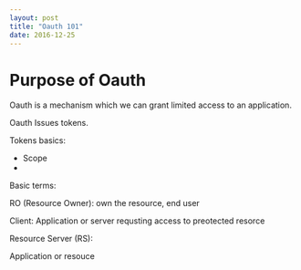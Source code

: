 ```yaml
---
layout: post
title: "Oauth 101"
date: 2016-12-25
---
```


# Purpose of Oauth

Oauth is a mechanism which we can grant limited access to an application.

Oauth Issues tokens. 

Tokens basics:

- Scope
-


Basic terms:

RO (Resource Owner): own the resource, end user

Client: Application or server requsting access to preotected resorce


Resource Server (RS):

Application or resouce

